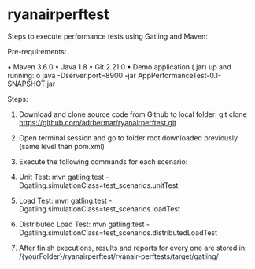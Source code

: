 # ryanairperftest

Steps to execute performance tests using Gatling and Maven:

Pre-requirements:

•	Maven 3.6.0
•	Java 1.8
•	Git 2.21.0
•	Demo application (.jar) up and running:
  o	java -Dserver.port=8900 -jar AppPerformanceTest-0.1-SNAPSHOT.jar

Steps:

1.	Download and clone source code from Github to local folder: 
git clone https://github.com/adrbermar/ryanairperftest.git

2.	Open terminal session and go to folder root downloaded previously (same level than pom.xml)

3.	Execute the following commands for each scenario:
1.	Unit Test: 
mvn gatling:test -Dgatling.simulationClass=test_scenarios.unitTest

2.	Load Test:
mvn gatling:test -Dgatling.simulationClass=test_scenarios.loadTest

3.	Distributed Load Test:
mvn gatling:test -Dgatling.simulationClass=test_scenarios.distributedLoadTest

4.	After finish executions, results and reports for every one are stored in:
/{yourFolder}/ryanairperftest/ryanair-perftests/target/gatling/
